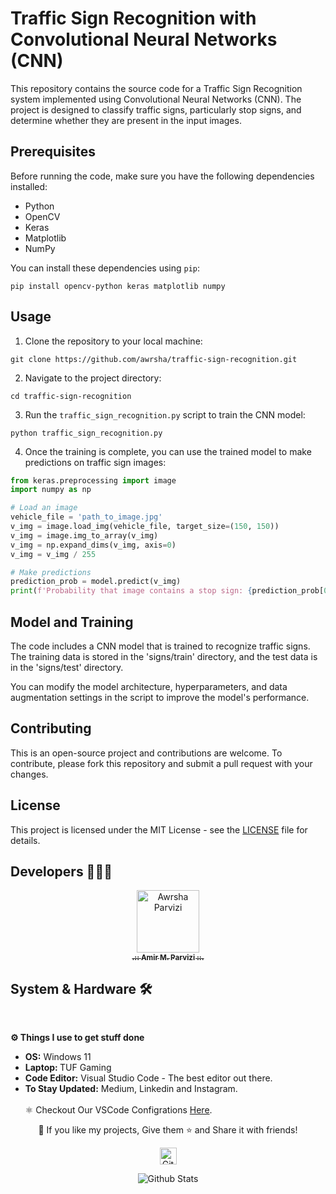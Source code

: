 # Traffic Sign Recognition with Convolutional Neural Networks (CNN)

This repository contains the source code for a Traffic Sign Recognition system implemented using Convolutional Neural Networks (CNN). The project is designed to classify traffic signs, particularly stop signs, and determine whether they are present in the input images.

## Prerequisites

Before running the code, make sure you have the following dependencies installed:

- Python
- OpenCV
- Keras
- Matplotlib
- NumPy

You can install these dependencies using `pip`:

```
pip install opencv-python keras matplotlib numpy
```

## Usage

1. Clone the repository to your local machine:

```
git clone https://github.com/awrsha/traffic-sign-recognition.git
```

2. Navigate to the project directory:

```
cd traffic-sign-recognition
```

3. Run the `traffic_sign_recognition.py` script to train the CNN model:

```
python traffic_sign_recognition.py
```

4. Once the training is complete, you can use the trained model to make predictions on traffic sign images:

```python
from keras.preprocessing import image
import numpy as np

# Load an image
vehicle_file = 'path_to_image.jpg'
v_img = image.load_img(vehicle_file, target_size=(150, 150))
v_img = image.img_to_array(v_img)
v_img = np.expand_dims(v_img, axis=0)
v_img = v_img / 255

# Make predictions
prediction_prob = model.predict(v_img)
print(f'Probability that image contains a stop sign: {prediction_prob[0][0]}')
```

## Model and Training

The code includes a CNN model that is trained to recognize traffic signs. The training data is stored in the 'signs/train' directory, and the test data is in the 'signs/test' directory.

You can modify the model architecture, hyperparameters, and data augmentation settings in the script to improve the model's performance.

## Contributing

This is an open-source project and contributions are welcome. To contribute, please fork this repository and submit a pull request with your changes.

## License

This project is licensed under the MIT License - see the [LICENSE](LICENSE) file for details.

## Developers 👨🏻‍💻

<p align="center">
<a href="https://github.com/Awrsha"><img src="https://avatars.githubusercontent.com/u/89135083?v=4" width="100;" alt="Awrsha Parvizi"/><br /><sub><b>.:: Amir M. Parvizi ::.</b></sub></a>
</p>

## System & Hardware 🛠  
<br> <summary><b>⚙️ Things I use to get stuff done</b></summary> <ul> <li><b>OS:</b> Windows 11</li> <li><b>Laptop: </b>TUF Gaming</li> <li><b>Code Editor:</b> Visual Studio Code - The best editor out there.</li> <li><b>To Stay Updated:</b> Medium, Linkedin and Instagram.</li> <br /> ⚛️ Checkout Our VSCode Configrations <a href="">Here</a>. </ul> <p align="center">💙 If you like my projects, Give them ⭐ and Share it with friends!</p></p><p align="center"><img height="27" src="https://raw.githubusercontent.com/mayhemantt/mayhemantt/Update/svg/Bottom.svg" alt="Github Stats" /></p>

<p align="center">
<img src="https://raw.githubusercontent.com/mayhemantt/mayhemantt/Update/svg/Bottom.svg" alt="Github Stats" />
